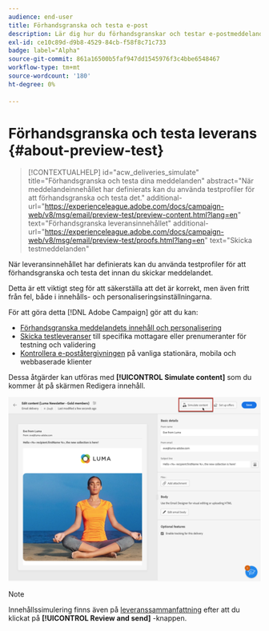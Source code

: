 ```yaml
---
audience: end-user
title: Förhandsgranska och testa e-post
description: Lär dig hur du förhandsgranskar och testar e-postmeddelanden
exl-id: ce10c89d-d9b8-4529-84cb-f58f8c71c733
badge: label="Alpha"
source-git-commit: 861a16500b5faf947dd1545976f3c4bbe6548467
workflow-type: tm+mt
source-wordcount: '180'
ht-degree: 0%

---
```


# Förhandsgranska och testa leverans {#about-preview-test}

>[!CONTEXTUALHELP]
>id="acw_deliveries_simulate"
>title="Förhandsgranska och testa dina meddelanden"
>abstract="När meddelandeinnehållet har definierats kan du använda testprofiler för att förhandsgranska och testa det."
>additional-url="https://experienceleague.adobe.com/docs/campaign-web/v8/msg/email/preview-test/preview-content.html?lang=en" text="Förhandsgranska leveransinnehållet"
>additional-url="https://experienceleague.adobe.com/docs/campaign-web/v8/msg/email/preview-test/proofs.html?lang=en" text="Skicka testmeddelanden"

När leveransinnehållet har definierats kan du använda testprofiler för att förhandsgranska och testa det innan du skickar meddelandet.

Detta är ett viktigt steg för att säkerställa att det är korrekt, men även fritt från fel, både i innehålls- och personaliseringsinställningarna.

För att göra detta [!DNL Adobe Campaign] gör att du kan:

* [Förhandsgranska meddelandets innehåll och personalisering](preview-content.md)
* [Skicka testleveranser](proofs.md) till specifika mottagare eller prenumeranter för testning och validering
* [Kontrollera e-poståtergivningen](email-rendering.md) på vanliga stationära, mobila och webbaserade klienter

Dessa åtgärder kan utföras med **[!UICONTROL Simulate content]** som du kommer åt på skärmen Redigera innehåll.

<!-- from the [Edit content](../content/edit-content.md) screen or from the [Email Designer](../content/get-started-email-designer.md).-->

![](assets/simulate-button.png)

>[!NOTE]
>
>Innehållssimulering finns även på [leveranssammanfattning](../monitor/prepare-send.md) efter att du klickat på **[!UICONTROL Review and send]** -knappen.
